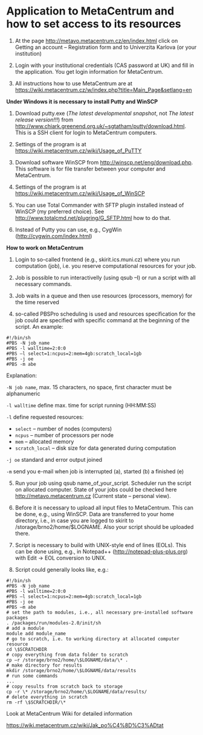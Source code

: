 # Application to MetaCentrum and how to set access to its resources

1.  At the page <http://metavo.metacentrum.cz/en/index.html> click on Getting an
    account – Registration form and to Univerzita Karlova (or your institution)

2.  Login with your institutional credentials (CAS password at UK) and fill in
    the application. You get login information for MetaCentrum.

3.  All instructions how to use MetaCentrum are at
    <https://wiki.metacentrum.cz/w/index.php?title=Main_Page&setlang=en>

**Under Windows it is necessary to install Putty and WinSCP**

1.  Download putty.exe (*The latest developmental snapshot*, not *The latest
    release version!!!*) from
    <http://www.chiark.greenend.org.uk/~sgtatham/putty/download.html>. This is a
    SSH client for login to MetaCentrum computers.

2.  Settings of the program is at
    <https://wiki.metacentrum.cz/wiki/Usage_of_PuTTY>

3.  Download software WinSCP from <http://winscp.net/eng/download.php>. This
    software is for file transfer between your computer and MetaCentrum.

4.  Settings of the program is at
    <https://wiki.metacentrum.cz/wiki/Usage_of_WinSCP>

5.  You can use Total Commander with SFTP plugin installed instead of WinSCP (my
    preferred choice). See <http://www.totalcmd.net/plugring/G_SFTP.html> how to
    do that.

6.  Instead of Putty you can use, e.g., CygWin (<http://cygwin.com/index.html>)

**How to work on MetaCentrum**

1.  Login to so-called frontend (e.g., skirit.ics.muni.cz) where you run
    computation (job), i.e. you reserve computational resources for your job.

2.  Job is possible to run interactivelly (using qsub –I) or run a script with
    all necessary commands.

3.  Job waits in a queue and then use resources (processors, memory) for the
    time reserved

4.  so-called PBSPro scheduling is used and resources specification for the job
    could are specified with specific command at the beginning of the script. An
    example:

```
#!/bin/sh
#PBS -N job_name
#PBS -l walltime=2:0:0
#PBS –l select=1:ncpus=2:mem=4gb:scratch_local=1gb
#PBS -j oe
#PBS -m abe
```
Explanation:

```-N job name```, max. 15 characters, no space, first character must be alphanumeric

```-l walltime``` define max. time for script running (HH:MM:SS)

```-l``` define requested resources:

* ```select``` – number of nodes (computers)  
* ```ncpus``` – number of processors per node  
* ```mem``` – allocated memory  
* ```scratch_local``` – disk size for data generated during computation  

```-j oe``` standard and error output joined

```-m``` send you e-mail when job is interrupted (a), started (b) a finished (e)

5.  Run your job using qsub name_of_your_script. Scheduler run the script on
    allocated computer. State of your jobs could be checked here
    <http://metavo.metacentrum.cz> (Current state – personal view).

6.  Before it is necessary to upload all input files to MetaCentrum. This can be
    done, e.g., using WinSCP. Data are transferred to your home directory, i.e.,
    in case you are logged to skirit to /storage/brno2/home/\$LOGNAME. Also your
    script should be uploaded there.

7.  Script is necessary to build with UNIX-style end of lines (EOLs). This can
    be done using, e.g., in Notepad++ (<http://notepad-plus-plus.org>) with Edit
    -\> EOL conversion to UNIX.

8.  Script could generally looks like, e.g.:

```
#!/bin/sh
#PBS -N job_name
#PBS -l walltime=2:0:0
#PBS –l select=1:ncpus=2:mem=4gb:scratch_local=1gb
#PBS -j oe
#PBS –m abe
# set the path to modules, i.e., all necessary pre-installed software packages
. /packages/run/modules-2.0/init/sh
# add a module
module add module_name
# go to scratch, i.e. to working directory at allocated computer resource
cd \$SCRATCHDIR
# copy everything from data folder to scratch
cp –r /storage/brno2/home/\$LOGNAME/data/\* .
# make directory for results
mkdir /storage/brno2/home/\$LOGNAME/data/results
# run some commands
...
# copy results from scratch back to storage
cp -r \* /storage/brno2/home/\$LOGNAME/data/results/
# delete everything in scratch
rm -rf \$SCRATCHDIR/\*
```

Look at MetaCentrum Wiki for detailed information

<https://wiki.metacentrum.cz/wiki/Jak_po%C4%8D%C3%ADtat>
